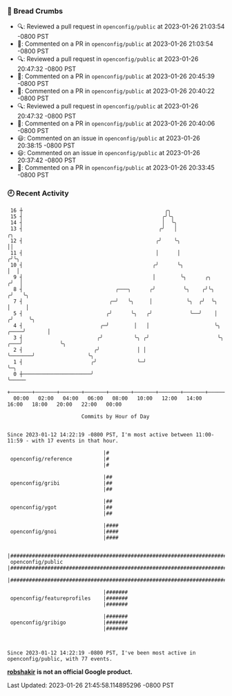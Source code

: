 ### 🍞 Bread Crumbs

 * 🔍: Reviewed a pull request in  `openconfig/public` at 2023-01-26 21:03:54 -0800 PST
 * 💬: Commented on a PR in  `openconfig/public` at 2023-01-26 21:03:54 -0800 PST
 * 🔍: Reviewed a pull request in  `openconfig/public` at 2023-01-26 20:47:32 -0800 PST
 * 💬: Commented on a PR in  `openconfig/public` at 2023-01-26 20:45:39 -0800 PST
 * 💬: Commented on a PR in  `openconfig/public` at 2023-01-26 20:40:22 -0800 PST
 * 🔍: Reviewed a pull request in  `openconfig/public` at 2023-01-26 20:47:32 -0800 PST
 * 💬: Commented on a PR in  `openconfig/public` at 2023-01-26 20:40:06 -0800 PST
 * 😃: Commented on an issue in `openconfig/public` at 2023-01-26 20:38:15 -0800 PST
 * 😃: Commented on an issue in `openconfig/public` at 2023-01-26 20:37:42 -0800 PST
 * 💬: Commented on a PR in  `openconfig/public` at 2023-01-26 20:33:45 -0800 PST

### 🕘 Recent Activity
```
 16 ┼                                              ╭╮
 15 ┤                                             ╭╯╰╮
 14 ┤                                             │  ╰╮
 13 ┤                                            ╭╯   │                                   ╭╮
 12 ┤                                           ╭╯    ╰╮                                  ││
 11 ┤                                           │      │                                 ╭╯╰╮
 10 ┤                                          ╭╯      ╰╮                                │  │
  9 ┤                                          │        ╰╮      ╭╮                      ╭╯  │
  8 ┤                              ╭───╮      ╭╯         ╰╮    ╭╯╰╮                    ╭╯   ╰╮
  7 ┤                            ╭─╯   ╰╮     │           ╰╮  ╭╯  ╰╮                   │     │
  5 ┤                           ╭╯      ╰╮   ╭╯            ╰──╯    │                  ╭╯     ╰╮
  4 ┤                         ╭─╯        │   │                     ╰╮            ╭────╯       │
  3 ┤                        ╭╯          ╰╮ ╭╯                      ╰╮       ╭───╯            ╰╮
  2 ┤                       ╭╯            │ │                        ╰───────╯                 ╰╮
  1 ┤                      ╭╯             ╰─╯                                                   ╰─╮
  0 ┼──────────────────────╯                                                                      ╰─────
    +───────+───────+───────+───────+───────+───────+───────+───────+───────+───────+───────+───────+────
  00:00   02:00   04:00   06:00   08:00   10:00   12:00   14:00   16:00   18:00   20:00   22:00   00:00   

						Commits by Hour of Day


Since 2023-01-12 14:22:19 -0800 PST, I'm most active between 11:00-11:59 - with 17 events in that hour.

```



```
                               |#
 openconfig/reference          |#
                               |#

                               |##
 openconfig/gribi              |##
                               |##

                               |##
 openconfig/ygot               |##
                               |##

                               |####
 openconfig/gnoi               |####
                               |####

                               |#############################################################################
 openconfig/public             |#############################################################################
                               |#############################################################################

                               |#######
 openconfig/featureprofiles    |#######
                               |#######

                               |#######
 openconfig/gribigo            |#######
                               |#######



Since 2023-01-12 14:22:19 -0800 PST, I've been most active in openconfig/public, with 77 events.

```
**[robshakir](mailto:robjs@google.com) is not an official Google product.**  


Last Updated: 2023-01-26 21:45:58.114895296 -0800 PST
